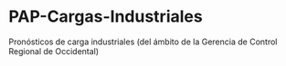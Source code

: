 # PAP-Cargas-Industriales
Pronósticos de carga industriales (del ámbito de la Gerencia de Control Regional de Occidental)
